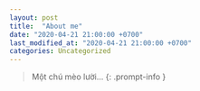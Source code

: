 ```yaml
---
layout: post
title:  "About me"
date: "2020-04-21 21:00:00 +0700"
last_modified_at: "2020-04-21 21:00:00 +0700"
categories: Uncategorized
---
```


> Một chú mèo lười...
{: .prompt-info }
